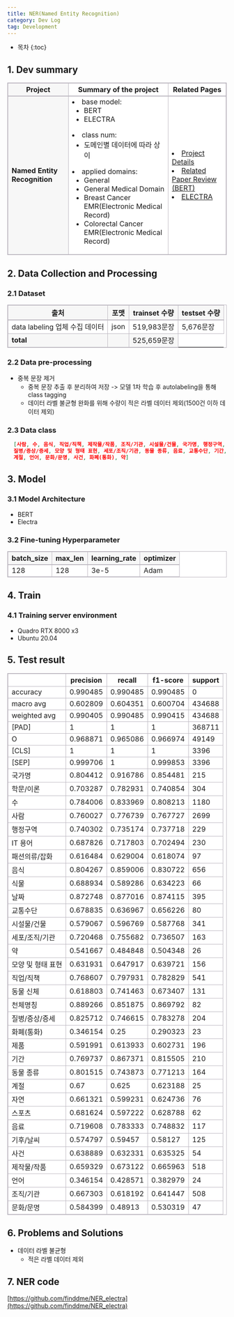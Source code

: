 ```yaml
---
title: NER(Named Entity Recognition)
category: Dev Log
tag: Development
---
```








* 목차
{:toc}







## 1\. Dev summary
<html>
  <head>
    <style type="text/css">
      .line{border-bottom: 1px solid #BDB8C1;}
      .line2{border-bottom: 2px solid #BDB8C1;}
      .line3{border-bottom: 1px solid #BDB8C1; background-color: #F7F7F7;}
      .line4{border-bottom: 2px solid #BDB8C1; background-color: #F7F7F7;}
      table, th, td {
         border:1px solid #BDB8C1;
         background-color: #FFFFFF;
       }
    </style>
   </head>
   <body>
     <table style="border-collapse:collapse">
       <tr>
         <th class="line4" bgcolor="#F8F7F9">Project</th>
         <th class="line2">Summary of the project</th><th class="line2">Related Pages</th>
       </tr>
       <tr>
         <td class="line3"><strong>Named Entity Recognition</strong></td>
         <td class="line">
           <li>base model: 
             <ul>
               <li>BERT</li>
               <li>ELECTRA</li>
             </ul>
           </li>
           <li>class num: 
             <ul>
               <li>도메인별 데이터에 따라 상이</li>
             </ul>
           </li>
           <li>applied domains:
             <ul>
               <li>General</li>
               <li>General Medical Domain</li>
               <li>Breast Cancer EMR(Electronic Medical Record)</li>
               <li>Colorectal Cancer EMR(Electronic Medical Record)</li>
             </ul>
           </li>
         </td>
         <td class="line">
           <li><a href="https://finddme.github.io/development/2022/09/24/NER/">Project Details</a></li>
<!--            <li><a href="https://github.com/finddme/NER_electra">NER Code</a></li> -->
           <li><a href="https://finddme.github.io/natural%20language%20processing/2019/11/22/Bert/">Related Paper Review (BERT)</a></li>
           <li><a href="https://finddme.github.io/natural%20language%20processing/2022/11/30/LMsummary/#electra--efficiently-learning-an-encoder-that-classifies-token-replacements-accurately">ELECTRA</a></li>
         </td>
       </tr>
   </table>
 </body>
</html>

 
## 2\. Data Collection and Processing

### 2.1 Dataset

<html>
  <head>
    <style type="text/css">
      .line{border-bottom: 1px solid #BDB8C1;}
      .line2{border-bottom: 2px solid #BDB8C1;}
      .line3{border-bottom: 1px solid #BDB8C1; background-color: #F7F7F7;}
      .line4{border-bottom: 2px solid #BDB8C1; background-color: #F7F7F7;}
      table, th, td {
         border:1px solid #BDB8C1;
         background-color: #FFFFFF;
       }
    </style>
   </head>
   <body>
     <table style="border-collapse:collapse">
       <tr><th class="line4" bgcolor="#F8F7F9">출처</th><th class="line4" bgcolor="#F8F7F9">포맷</th><th class="line4" bgcolor="#F8F7F9">trainset 수량</th><th class="line4" bgcolor="#F8F7F9">testset 수량</th></tr>
       <tr><td class="line">data labeling 업체 수집 데이터</td><td class="line">json</td><td class="line">519,983문장</td><td class="line">5,676문장</td></tr>
       <tr><td class="line3"><strong>total</strong></td><td class="line3"> </td><td class="line3">525,659문장</td></tr>
     </table>
 </body>
 </html>

### 2.2 Data pre-processing
  - 중복 문장 제거
    - 중복 문장 추출 후 분리하여 저장 -> 모델 1차 학습 후 autolabeling을 통해 class tagging
    - 데이터 라벨 불균형 완화를 위해 수량이 적은 라벨 데이터 제외(1500건 이하 데이터 제외)

### 2.3 Data class
```json
  [사람, 수, 음식, 직업/직책, 제작물/작품, 조직/기관, 시설물/건물, 국가명, 행정구역, 학문/이론, IT 용어, 제품, 동물 신체, 날짜, 
  질병/증상/증세, 모양 및 형태 표현, 세포/조직/기관, 동물 종류, 음료, 교통수단, 기간, 패션의류/잡화, 자연, 천체명칭, 기후/날씨, 식물, 스포츠, 
  계절, 언어, 문화/문명, 사건, 화폐(통화), 약]
```
## 3\. Model

### 3.1 Model Architecture
  - BERT
  - Electra

### 3.2 Fine-tuning Hyperparameter

<html>
  <head>
    <style type="text/css">
      .line{border-bottom: 1px solid #BDB8C1;}
      .line2{border-bottom: 2px solid #BDB8C1;}
      .line3{border-bottom: 1px solid #BDB8C1; background-color: #F7F7F7;}
      .line4{border-bottom: 2px solid #BDB8C1; background-color: #F7F7F7;}
      table, th, td {
         border:1px solid #BDB8C1;
         background-color: #FFFFFF;
       }
    </style>
   </head>
   <body>
     <table style="border-collapse:collapse">
       <tr><th class="line4" bgcolor="#F8F7F9">batch_size</th><th class="line4" bgcolor="#F8F7F9">max_len</th><th class="line4" bgcolor="#F8F7F9">learning_rate</th><th class="line4" bgcolor="#F8F7F9">optimizer</th></tr>
       <tr><td class="line">128</td><td class="line">128</td><td class="line">3e-5</td><td class="line">Adam</td></tr>
     </table>
 </body>
 </html>
 
## 4\. Train

### 4.1 Training server environment
  - Quadro RTX 8000 x3
  - Ubuntu 20.04

## 5\. Test result

|              | precision | recall   | f1-score | support |
| ------------ | --------- | -------- | -------- | ------- |
| accuracy     | 0.990485  | 0.990485 | 0.990485 | 0       |
| macro avg    | 0.602809  | 0.604351 | 0.600704 | 434688  |
| weighted avg | 0.990405  | 0.990485 | 0.990415 | 434688  |
| [PAD]        | 1         | 1        | 1        | 368711  |
| O            | 0.968871  | 0.965086 | 0.966974 | 49149   |
| [CLS]        | 1         | 1        | 1        | 3396    |
| [SEP]        | 0.999706  | 1        | 0.999853 | 3396    |
| 국가명          | 0.804412  | 0.916786 | 0.854481 | 215     |
| 학문/이론        | 0.703287  | 0.782931 | 0.740854 | 304     |
| 수            | 0.784006  | 0.833969 | 0.808213 | 1180    |
| 사람           | 0.760027  | 0.776739 | 0.767727 | 2699    |
| 행정구역         | 0.740302  | 0.735174 | 0.737718 | 229     |
| IT 용어        | 0.687826  | 0.717803 | 0.702494 | 230     |
| 패션의류/잡화      | 0.616484  | 0.629004 | 0.618074 | 97      |
| 음식           | 0.804267  | 0.859006 | 0.830722 | 656     |
| 식물           | 0.688934  | 0.589286 | 0.634223 | 66      |
| 날짜           | 0.872748  | 0.877016 | 0.874115 | 395     |
| 교통수단         | 0.678835  | 0.636967 | 0.656226 | 80      |
| 시설물/건물       | 0.579067  | 0.596769 | 0.587768 | 341     |
| 세포/조직/기관     | 0.720468  | 0.755682 | 0.736507 | 163     |
| 약            | 0.541667  | 0.484848 | 0.504348 | 26      |
| 모양 및 형태 표현   | 0.631931  | 0.647917 | 0.639721 | 156     |
| 직업/직책        | 0.768607  | 0.797931 | 0.782829 | 541     |
| 동물 신체        | 0.618803  | 0.741463 | 0.673407 | 131     |
| 천체명칭         | 0.889266  | 0.851875 | 0.869792 | 82      |
| 질병/증상/증세     | 0.825712  | 0.746615 | 0.783278 | 204     |
| 화폐(통화)       | 0.346154  | 0.25     | 0.290323 | 23      |
| 제품           | 0.591991  | 0.613933 | 0.602731 | 196     |
| 기간           | 0.769737  | 0.867371 | 0.815505 | 210     |
| 동물 종류        | 0.801515  | 0.743873 | 0.771213 | 164     |
| 계절           | 0.67      | 0.625    | 0.623188 | 25      |
| 자연           | 0.661321  | 0.599231 | 0.624736 | 76      |
| 스포츠          | 0.681624  | 0.597222 | 0.628788 | 62      |
| 음료           | 0.719608  | 0.783333 | 0.748832 | 117     |
| 기후/날씨        | 0.574797  | 0.59457  | 0.58127  | 125     |
| 사건           | 0.638889  | 0.632331 | 0.635325 | 54      |
| 제작물/작품       | 0.659329  | 0.673122 | 0.665963 | 518     |
| 언어           | 0.346154  | 0.428571 | 0.382979 | 24      |
| 조직/기관        | 0.667303  | 0.618192 | 0.641447 | 508     |
| 문화/문명        | 0.584399  | 0.48913  | 0.530319 | 47      |


## 6\. Problems and Solutions
  - 데이터 라벨 불균형
    - 적은 라벨 데이터 제외


## 7\. NER code

[https://github.com/finddme/NER_electra](https://github.com/finddme/NER_electra)

